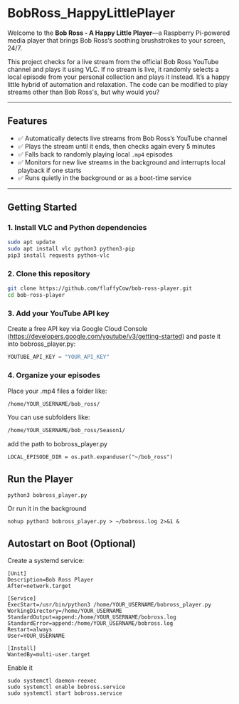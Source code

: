 # BobRoss_HappyLittlePlayer

Welcome to the **Bob Ross - A Happy Little Player**—a Raspberry Pi-powered media player that brings Bob Ross’s soothing brushstrokes to your screen, 24/7.

This project checks for a live stream from the official Bob Ross YouTube channel and plays it using VLC. If no stream is live, it randomly selects a local episode from your personal collection and plays it instead. It’s a happy little hybrid of automation and relaxation. The code can be modified to play streams other than Bob Ross's, but why would you?

---

## Features

- ✅ Automatically detects live streams from Bob Ross’s YouTube channel
- ✅ Plays the stream until it ends, then checks again every 5 minutes
- ✅ Falls back to randomly playing local `.mp4` episodes
- ✅ Monitors for new live streams in the background and interrupts local playback if one starts
- ✅ Runs quietly in the background or as a boot-time service

---

## Getting Started

### 1. Install VLC and Python dependencies

```bash
sudo apt update
sudo apt install vlc python3 python3-pip
pip3 install requests python-vlc
```

### 2. Clone this repository
```bash
git clone https://github.com/fluffyCow/bob-ross-player.git
cd bob-ross-player
```

### 3. Add your YouTube API key
Create a free API key via Google Cloud Console (https://developers.google.com/youtube/v3/getting-started) and paste it into bobross_player.py:
```python
YOUTUBE_API_KEY = "YOUR_API_KEY"
```

### 4. Organize your episodes
Place your .mp4 files a folder like:
```bash
/home/YOUR_USERNAME/bob_ross/
```
You can use subfolders like:
```bash
/home/YOUR_USERNAME/bob_ross/Season1/
```
add the path to bobross_player.py
```
LOCAL_EPISODE_DIR = os.path.expanduser("~/bob_ross")
```

## Run the Player
```
python3 bobross_player.py
```
Or run it in the background
```
nohup python3 bobross_player.py > ~/bobross.log 2>&1 &
```
## Autostart on Boot (Optional)
Create a systemd service:
```
[Unit]
Description=Bob Ross Player
After=network.target

[Service]
ExecStart=/usr/bin/python3 /home/YOUR_USERNAME/bobross_player.py
WorkingDirectory=/home/YOUR_USERNAME
StandardOutput=append:/home/YOUR_USERNAME/bobross.log
StandardError=append:/home/YOUR_USERNAME/bobross.log
Restart=always
User=YOUR_USERNAME

[Install]
WantedBy=multi-user.target
```
Enable it
```
sudo systemctl daemon-reexec
sudo systemctl enable bobross.service
sudo systemctl start bobross.service
```

